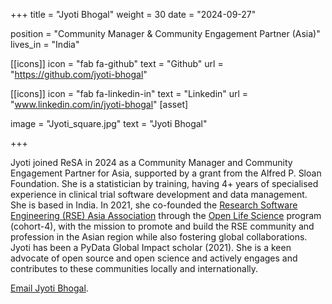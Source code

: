 +++
title = "Jyoti Bhogal"
weight = 30
date = "2024-09-27"

position = "Community Manager & Community Engagement Partner (Asia)"
lives_in = "India"

[[icons]]
  icon = "fab fa-github"
  text = "Github"
  url = "https://github.com/jyoti-bhogal"

[[icons]]
  icon = "fab fa-linkedin-in"
  text = "Linkedin"
  url = "www.linkedin.com/in/jyoti-bhogal"
[asset]
    <!--  image =     ![Jyoti Bhogal](https://github.com/researchsoft/website/blob/master/content/people/members/Jyoti_square.jpeg ""  rotate="90") -->

image = "Jyoti_square.jpg"
text = "Jyoti Bhogal" 

  
  +++

Jyoti joined ReSA in 2024 as a Community Manager and Community Engagement Partner for Asia, supported by a grant from the Alfred P. Sloan Foundation. 
She is a statistician by training, having 4+ years of specialised experience in clinical trial software development and data management. She is based in India. In 2021, she co-founded the [Research Software Engineering (RSE) Asia Association](https://rse-asia.github.io/RSE_Asia/) through the [Open Life Science](https://we-are-ols.org/) program (cohort-4), with the mission to promote and build the RSE community and profession in the Asian region while also fostering global collaborations.
Jyoti has been a PyData Global Impact scholar (2021). She is a keen advocate of open source and open science and actively engages and contributes to these communities locally and internationally.


[Email Jyoti Bhogal](mailto:jyoti@researchsoft.org).
